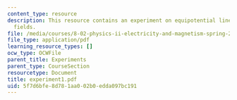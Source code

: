 ```yaml
---
content_type: resource
description: This resource contains an experiment on equipotential lines and electric
  fields.
file: /media/courses/8-02-physics-ii-electricity-and-magnetism-spring-2007/5f7d6bfe8d781aa002b0edda097bc191_experiment1.pdf
file_type: application/pdf
learning_resource_types: []
ocw_type: OCWFile
parent_title: Experiments
parent_type: CourseSection
resourcetype: Document
title: experiment1.pdf
uid: 5f7d6bfe-8d78-1aa0-02b0-edda097bc191
---
```

